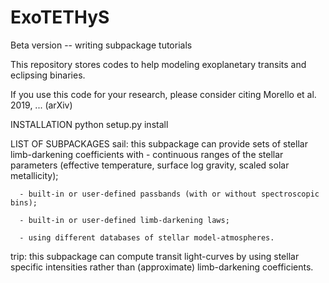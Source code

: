 # ExoTETHyS
Beta version -- writing subpackage tutorials

This repository stores codes to help modeling exoplanetary transits and eclipsing binaries.

If you use this code for your research, please consider citing
Morello et al. 2019, ... (arXiv)

INSTALLATION
python setup.py install

LIST OF SUBPACKAGES
sail: this subpackage can provide sets of stellar limb-darkening coefficients with
      - continuous ranges of the stellar parameters (effective temperature, surface log gravity, scaled solar metallicity);

      - built-in or user-defined passbands (with or without spectroscopic bins);

      - built-in or user-defined limb-darkening laws;

      - using different databases of stellar model-atmospheres.
      
trip: this subpackage can compute transit light-curves by using stellar specific intensities rather than (approximate) limb-darkening coefficients.
